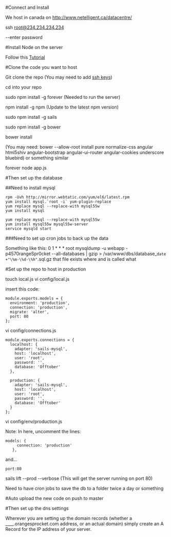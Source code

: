 #Connect and Install

We host in canada on http://www.netelligent.ca/datacentre/

ssh root@234.234.234.234

--enter password

#Install Node on the server

Follow this [Tutorial](https://www.digitalocean.com/community/tutorials/how-to-install-and-run-a-node-js-app-on-centos-6-4-64bit)

#Clone the code you want to host

Git clone the repo (You may need to add [ssh keys](https://help.github.com/articles/generating-ssh-keys)) 

cd into your repo

sudo npm install -g forever (Needed to run the server)

npm install -g npm (Update to the latest npm version)

sudo npm install -g sails

sudo npm install -g bower

bower install

(You may need: bower --allow-root install pure normalize-css angular html5shiv angular-bootstrap angular-ui-router angular-cookies underscore bluebird) or something similar

forever node app.js

#Then set up the database

##Need to install mysql

```
rpm -Uvh http://mirror.webtatic.com/yum/el6/latest.rpm
yum install mysql.`root -i` yum-plugin-replace
yum replace mysql --replace-with mysql55w
yum install mysql
```

```
yum replace mysql --replace-with mysql55w
yum install mysql55w mysql55w-server
service mysqld start
```

###Need to set up cron jobs to back up the data

Something like this: 0 1 * * * root mysqldump -u webapp -p4570rangeSpr0cket --all-databases | gzip > /var/www/dbs/database_`date +"\%m-\%d-\%h"`.sql.gz
that file exists where
and is called what
   
#Set up the repo to host in production

touch local.js
vi config/local.js 

insert this code:

```
module.exports.models = {
  environment: 'production',
  connection: 'production',
  migrate: 'alter',
  port: 80
};
```

vi config/connections.js 

```
module.exports.connections = {
  localhost: {
    adapter: 'sails-mysql',
    host: 'localhost',
    user: 'root',
    password: '',
    database: 'Offtober'
  },

  production: {
    adapter: 'sails-mysql',
    host: 'localhost',
    user: 'root',
    password: '',
    database: 'Offtober'
  }
};
```

vi config/env/production.js 

Note: In here, uncomment the lines:

```
models: {
     connection: 'production'
   },
```
and...
```
port:80
```

sails lift --prod --verbose (This will get the server running on port 80)



Need to have cron jobs to save the db to a folder twice a day or something

#Auto upload the new code on push to master

#Then set up the dns settings

Wherever you are setting up the domain records (whether a ____.orangesprocket.com address, or an actual domain) simply create an A Record for the IP address of your server.
